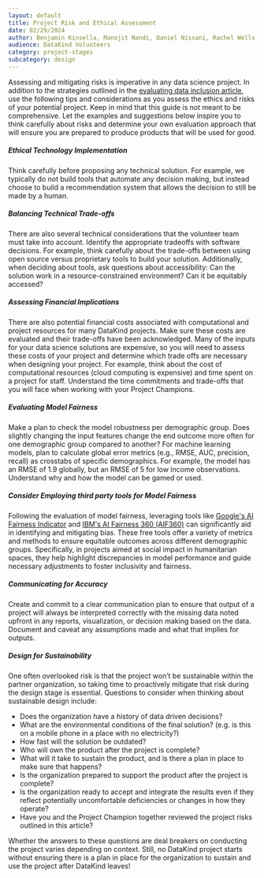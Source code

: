 ```yaml
---
layout: default
title: Project Risk and Ethical Assessment
date: 02/29/2024
author: Benjamin Kinsella, Manojit Nandi, Daniel Nissani, Rachel Wells
audience: DataKind Volunteers
category: project-stages
subcategory: design
---
```


Assessing and mitigating risks is imperative in any data science project. In addition to the strategies outlined in the [evaluating data inclusion article](evaluating_data_inclusion), use the following tips and considerations as you assess the ethics and risks of your potential project. Keep in mind that this guide is not meant to be comprehensive. Let the examples and suggestions below inspire you to think carefully about risks and determine your own evaluation approach that will ensure you are prepared to produce products that will be used for good.


##### Ethical Technology Implementation


Think carefully before proposing any technical solution. For example, we typically do not build tools that automate any decision making, but instead choose to build a recommendation system that allows the decision to still be made by a human. 


##### Balancing Technical Trade\-offs


There are also several technical considerations that the volunteer team must take into account. Identify the appropriate tradeoffs with software decisions. For example, think carefully about the trade\-offs between using open source versus proprietary tools to build your solution. Additionally, when deciding about tools, ask questions about accessibility: Can the solution work in a resource\-constrained environment? Can it be equitably accessed? 


##### Assessing Financial Implications


There are also potential financial costs associated with computational and project resources for many DataKind projects. Make sure these costs are evaluated and their trade\-offs have been acknowledged. Many of the inputs for your data science solutions are expensive, so you will need to assess these costs of your project and determine which trade offs are necessary when designing your project. For example, think about the cost of computational resources (cloud computing is expensive) and time spent on a project for staff. Understand the time commitments and trade\-offs that you will face when working with your Project Champions. 


##### Evaluating Model Fairness


Make a plan to check the model robustness per demographic group. Does slightly changing the input features change the end outcome more often for one demographic group compared to another? For machine learning models, plan to calculate global error metrics (e.g., RMSE, AUC, precision, recall) as crosstabs of specific demographics. For example, the model has an RMSE of 1\.9 globally, but an RMSE of 5 for low income observations. Understand why and how the model can be gamed or used.


##### Consider Employing third party tools for Model Fairness


Following the evaluation of model fairness, leveraging tools like [Google's AI Fairness Indicator](https://www.tensorflow.org/responsible_ai/fairness_indicators/tutorials/Fairness_Indicators_Example_Colab) and [IBM's AI Fairness 360 (AIF360\)](https://aif360.res.ibm.com/) can significantly aid in identifying and mitigating bias. These free tools offer a variety of metrics and methods to ensure equitable outcomes across different demographic groups. Specifically, in projects aimed at social impact in humanitarian spaces, they help highlight discrepancies in model performance and guide necessary adjustments to foster inclusivity and fairness. 


##### Communicating for Accuracy


Create and commit to a clear communication plan to ensure that output of a project will always be interpreted correctly with the missing data noted upfront in any reports, visualization, or decision making based on the data. Document and caveat any assumptions made and what that implies for outputs.


##### Design for Sustainability


One often overlooked risk is that the project won’t be sustainable within the partner organization, so taking time to proactively mitigate that risk during the design stage is essential. Questions to consider when thinking about sustainable design include:


* Does the organization have a history of data driven decisions?
* What are the environmental conditions of the final solution? (e.g. is this on a mobile phone in a place with no electricity?)
* How fast will the solution be outdated?
* Who will own the product after the project is complete?
* What will it take to sustain the product, and is there a plan in place to make sure that happens?
* Is the organization prepared to support the product after the project is complete?
* Is the organization ready to accept and integrate the results even if they reflect potentially uncomfortable deficiencies or changes in how they operate?
* Have you and the Project Champion together reviewed the project risks outlined in this article?


Whether the answers to these questions are deal breakers on conducting the project varies depending on context. Still, no DataKind project starts without ensuring there is a plan in place for the organization to sustain and use the project after DataKind leaves! 